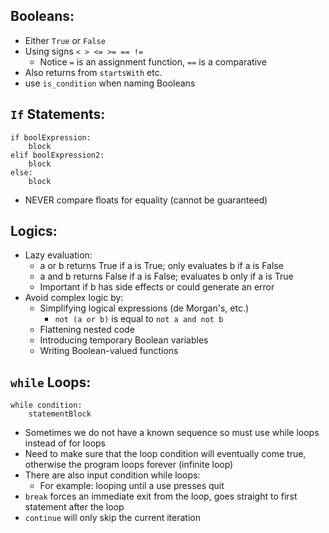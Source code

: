 ## Booleans:
- Either ``True`` or ``False``
- Using signs ``< > <= >= == !=``
	- Notice ``=`` is an assignment function, ``==`` is a comparative
- Also returns from ``startsWith`` etc.
- use ``is_condition`` when naming Booleans

## ``If`` Statements:
```
if boolExpression:
	block
elif boolExpression2:
	block
else:
	block
```
- NEVER compare floats for equality (cannot be guaranteed)

## Logics:
- Lazy evaluation:
	- a or b returns True if a is True; only evaluates b if a is False
	- a and b returns False if a is False; evaluates b only if a is True
	- Important if b has side effects or could generate an error
- Avoid complex logic by:
	- Simplifying logical expressions (de Morgan's, etc.)
		- ``not (a or b)`` is equal to ``not a and not b``
	- Flattening nested code
	- Introducing temporary Boolean variables
	- Writing Boolean-valued functions

## ``while`` Loops:
```
while condition:
	statementBlock
```
- Sometimes we do not have a known sequence so must use while loops instead of for loops
- Need to make sure that the loop condition will eventually come true, otherwise the program loops forever (infinite loop)
- There are also input condition while loops:
	- For example: looping until a use presses quit
- ``break`` forces an immediate exit from the loop, goes straight to first statement after the loop
- ``continue`` will only skip the current iteration